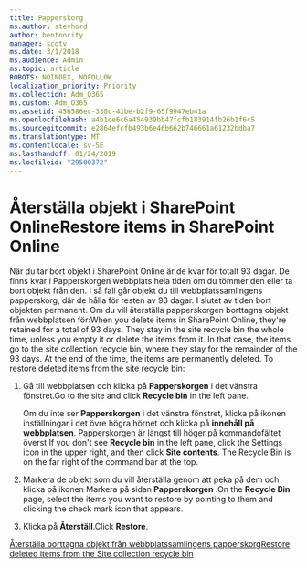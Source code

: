 ```yaml
---
title: Papperskorg
ms.author: stevhord
author: bentoncity
manager: scotv
ms.date: 3/1/2018
ms.audience: Admin
ms.topic: article
ROBOTS: NOINDEX, NOFOLLOW
localization_priority: Priority
ms.collection: Adm_O365
ms.custom: Adm_O365
ms.assetid: 456586ec-330c-41be-b2f9-65f9947eb41a
ms.openlocfilehash: a4b1ce6c6a454939bb47fcfb183914fb26b1f6c5
ms.sourcegitcommit: e2864efcfb493b6e46b662b746661a61232bdba7
ms.translationtype: MT
ms.contentlocale: sv-SE
ms.lasthandoff: 01/24/2019
ms.locfileid: "29500372"
---
```

# <a name="restore-items-in-sharepoint-online"></a><span data-ttu-id="238bb-102">Återställa objekt i SharePoint Online</span><span class="sxs-lookup"><span data-stu-id="238bb-102">Restore items in SharePoint Online</span></span>

<span data-ttu-id="238bb-p101">När du tar bort objekt i SharePoint Online är de kvar för totalt 93 dagar. De finns kvar i Papperskorgen webbplats hela tiden om du tömmer den eller ta bort objekt från den. I så fall går objekt du till webbplatssamlingens papperskorg, där de hålla för resten av 93 dagar. I slutet av tiden bort objekten permanent. Om du vill återställa papperskorgen borttagna objekt från webbplatsen för:</span><span class="sxs-lookup"><span data-stu-id="238bb-p101">When you delete items in SharePoint Online, they're retained for a total of 93 days. They stay in the site recycle bin the whole time, unless you empty it or delete the items from it. In that case, the items go to the site collection recycle bin, where they stay for the remainder of the 93 days. At the end of the time, the items are permanently deleted. To restore deleted items from the site recycle bin:</span></span>
  
1. <span data-ttu-id="238bb-108">Gå till webbplatsen och klicka på **Papperskorgen** i det vänstra fönstret.</span><span class="sxs-lookup"><span data-stu-id="238bb-108">Go to the site and click **Recycle bin** in the left pane.</span></span> 
    
    <span data-ttu-id="238bb-p102">Om du inte ser **Papperskorgen** i det vänstra fönstret, klicka på ikonen inställningar i det övre högra hörnet och klicka på **innehåll på webbplatsen**. Papperskorgen är längst till höger på kommandofältet överst.</span><span class="sxs-lookup"><span data-stu-id="238bb-p102">If you don't see **Recycle bin** in the left pane, click the Settings icon in the upper right, and then click **Site contents**. The Recycle Bin is on the far right of the command bar at the top.</span></span>
    
2. <span data-ttu-id="238bb-111">Markera de objekt som du vill återställa genom att peka på dem och klicka på ikonen Markera på sidan **Papperskorgen** .</span><span class="sxs-lookup"><span data-stu-id="238bb-111">On the **Recycle Bin** page, select the items you want to restore by pointing to them and clicking the check mark icon that appears.</span></span> 
    
3. <span data-ttu-id="238bb-112">Klicka på **Återställ**.</span><span class="sxs-lookup"><span data-stu-id="238bb-112">Click **Restore**.</span></span>
    
[<span data-ttu-id="238bb-113">Återställa borttagna objekt från webbplatssamlingens papperskorg</span><span class="sxs-lookup"><span data-stu-id="238bb-113">Restore deleted items from the Site collection recycle bin</span></span>](https://go.microsoft.com/fwlink/?linkid=866439)
  

